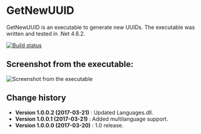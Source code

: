 GetNewUUID
====================================

GetNewUUID is an executable to generate new UUIDs.
The executable was written and tested in .Net 4.6.2.

[![Build status](https://ci.appveyor.com/api/projects/status/65h9i12tbmxkn0g4?svg=true)](https://ci.appveyor.com/project/SeppPenner/getnewuuid)

## Screenshot from the executable:
![Screenshot from the executable](https://github.com/SeppPenner/GetNewUUID/blob/master/Screenshot.PNG "Screenshot from the executable")

Change history
--------------

* **Version 1.0.0.2 (2017-03-21)** : Updated Languages.dll.
* **Version 1.0.0.1 (2017-03-21)** : Added multilanguage support.
* **Version 1.0.0.0 (2017-03-20)** : 1.0 release.